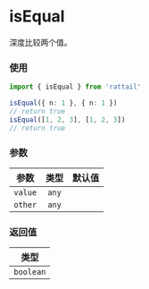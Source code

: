 # isEqual

深度比较两个值。

### 使用

```ts
import { isEqual } from 'rattail'

isEqual({ n: 1 }, { n: 1 })
// return true
isEqual([1, 2, 3], [1, 2, 3])
// return true
```

### 参数

| 参数    | 类型  | 默认值 |
| ------- | :---: | -----: |
| `value` | `any` |        |
| `other` | `any` |        |

### 返回值

|   类型    |
| :-------: |
| `boolean` |
